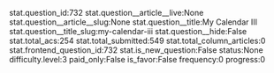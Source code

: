 stat.question_id:732
stat.question__article__live:None
stat.question__article__slug:None
stat.question__title:My Calendar III
stat.question__title_slug:my-calendar-iii
stat.question__hide:False
stat.total_acs:254
stat.total_submitted:549
stat.total_column_articles:0
stat.frontend_question_id:732
stat.is_new_question:False
status:None
difficulty.level:3
paid_only:False
is_favor:False
frequency:0
progress:0
